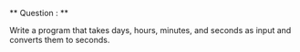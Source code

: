 ** Question : **

Write a program that takes days, hours, minutes, and seconds as input and converts them to seconds.